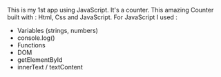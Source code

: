 This is my 1st app using JavaScript. It's a counter. 
This amazing Counter built with :
Html, Css and JavaScript.
For JavaScript I used :
- Variables (strings, numbers)
- console.log()
- Functions
- DOM
- getElementById
- innerText / textContent

  
